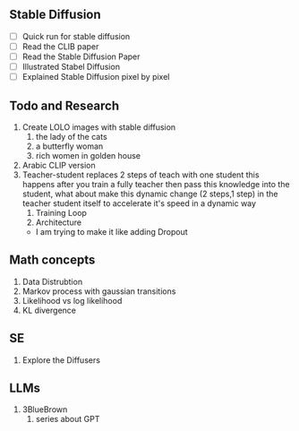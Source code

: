 ## Stable Diffusion

- [ ] Quick run for stable diffusion
- [ ] Read the CLIB paper
- [ ] Read the Stable Diffusion Paper
- [ ] Illustrated Stabel Diffusion
- [ ] Explained Stable Diffusion pixel by pixel

## Todo and Research

1. Create LOLO images with stable diffusion
   1. the lady of the cats
   2. a butterfly woman
   3. rich women in golden house
2. Arabic CLIP version
3. Teacher-student replaces 2 steps of teach with one student this happens after you train a fully teacher then pass this knowledge into the student, what about make this dynamic change (2 steps,1 step) in the teacher student itself to accelerate it's speed in a dynamic way
   1. Training Loop
   2. Architecture 
   - I am trying to make it like adding Dropout 

## Math concepts

1. Data Distrubtion 
2. Markov process with gaussian transitions
3. Likelihood vs log likelihood
4. KL divergence 
## SE
1. Explore the Diffusers 
## LLMs
1. 3BlueBrown 
   1. series about GPT
